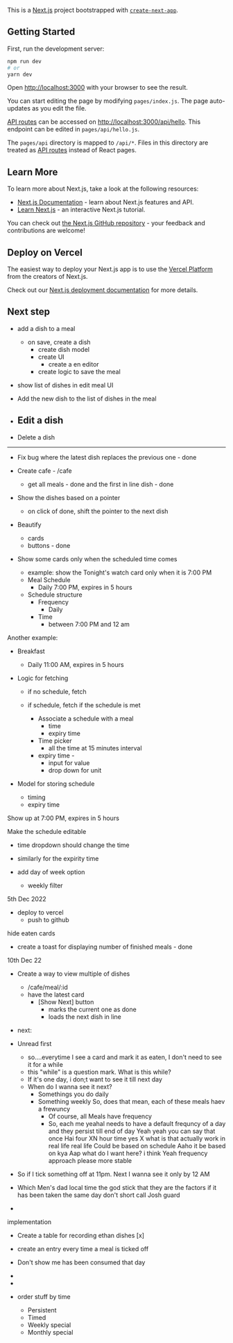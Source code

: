 This is a [Next.js](https://nextjs.org/) project bootstrapped with [`create-next-app`](https://github.com/vercel/next.js/tree/canary/packages/create-next-app).

## Getting Started

First, run the development server:

```bash
npm run dev
# or
yarn dev
```

Open [http://localhost:3000](http://localhost:3000) with your browser to see the result.

You can start editing the page by modifying `pages/index.js`. The page auto-updates as you edit the file.

[API routes](https://nextjs.org/docs/api-routes/introduction) can be accessed on [http://localhost:3000/api/hello](http://localhost:3000/api/hello). This endpoint can be edited in `pages/api/hello.js`.

The `pages/api` directory is mapped to `/api/*`. Files in this directory are treated as [API routes](https://nextjs.org/docs/api-routes/introduction) instead of React pages.

## Learn More

To learn more about Next.js, take a look at the following resources:

- [Next.js Documentation](https://nextjs.org/docs) - learn about Next.js features and API.
- [Learn Next.js](https://nextjs.org/learn) - an interactive Next.js tutorial.

You can check out [the Next.js GitHub repository](https://github.com/vercel/next.js/) - your feedback and contributions are welcome!

## Deploy on Vercel

The easiest way to deploy your Next.js app is to use the [Vercel Platform](https://vercel.com/new?utm_medium=default-template&filter=next.js&utm_source=create-next-app&utm_campaign=create-next-app-readme) from the creators of Next.js.

Check out our [Next.js deployment documentation](https://nextjs.org/docs/deployment) for more details.


## Next step
- add a dish to a meal
  - on save, create a dish 
    - create dish model
    - create UI
      - create a en editor
    - create logic to save the meal
- show list of dishes in edit meal UI

- Add the new dish to the list of dishes in the meal
- Edit a dish
  - 
- Delete a dish

----------------
- Fix bug where the latest dish replaces the previous one - done
- Create cafe  - /cafe
  - get all meals - done
    and the first in line dish - done

- Show the dishes based on a pointer
  - on click of done, shift the pointer to the next dish




- Beautify
  - cards
  - buttons - done


- Show some cards only when the scheduled time comes
  - example: show the Tonight's watch card only when it is 7:00 PM
  - Meal Schedule
    - Daily 7:00 PM, expires in 5 hours
  - Schedule structure
    - Frequency
      - Daily
    - Time
      - between 7:00 PM and 12 am

Another example:
  - Breakfast
    - Daily 11:00 AM, expires in 5 hours



- Logic for fetching
  - if no schedule, fetch 
  - if schedule, fetch if the schedule is met
    - Associate a schedule with a meal
      <!-- - frequency -->
      - time
      - expiry time

    <!-- - Dropdown
      - Daily, Weekly, Monthly, Yearly -->
    - Time picker
      - all the time at 15 minutes interval
    - expiry time - 
      - input for value
      - drop down for unit
      
- Model for storing schedule
  - timing
  - expiry time

Show up at 7:00 PM,
expires in 5 hours

Make the schedule editable
  - time dropdown should change the time

- similarly for the expirity time
- add day of week option
  - weekly filter



5th Dec 2022
- deploy to vercel
  - push to github



hide eaten cards
- create a toast for displaying number of finished meals - done


10th Dec 22
- Create a way to view multiple of dishes 
  - /cafe/meal/:id
  - have the latest card
    - [Show Next] button
      - marks the current one as done
      - loads the next dish in line 


- next: 

- Unread first
  - so....everytime I see a card and mark it as eaten, I don't need to see it for a while
  - this "while" is a question mark. What is this while?
  - If it's one day, i don;t want to see it till next day
  - When do I wanna see it next?
    -  Somethings you do daily
    - Something weekly
      So, does that mean, each of these meals haev a frewuncy
       - Of course, all Meals have frequency
       - So, each me yeahal needs to have a default frequncy of a day and they persist till end of day Yeah yeah you can say that once Hai four XN hour time yes X what is that actually work in real life real life
       Could be based on schedule
       Aaho it be based on kya Aap
       what do I want here?
i think Yeah frequency approach please more stable
- So if I tick something off at 11pm. Next I wanna see it only by 12 AM
- Which Men's dad local time the god stick that they are the factors if it has been taken the same day don't short call Josh guard
- 

 implementation
 - Create a table for recording ethan dishes [x]
 - create an entry every time a meal is ticked off 
 - Don't show me has been consumed that day
 - 









  - 
- order stuff by time 
  - Persistent
  - Timed
  - Weekly special
  - Monthly special



